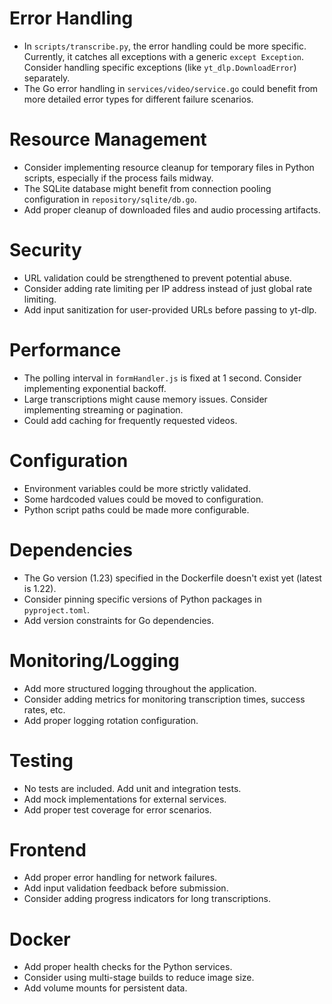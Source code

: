 # Error Handling

- In `scripts/transcribe.py`, the error handling could be more specific. Currently, it catches all exceptions with a generic `except Exception`. Consider handling specific exceptions (like `yt_dlp.DownloadError`) separately.
- The Go error handling in `services/video/service.go` could benefit from more detailed error types for different failure scenarios.

# Resource Management

- Consider implementing resource cleanup for temporary files in Python scripts, especially if the process fails midway.
- The SQLite database might benefit from connection pooling configuration in `repository/sqlite/db.go`.
- Add proper cleanup of downloaded files and audio processing artifacts.

# Security

- URL validation could be strengthened to prevent potential abuse.
- Consider adding rate limiting per IP address instead of just global rate limiting.
- Add input sanitization for user-provided URLs before passing to yt-dlp.

# Performance

- The polling interval in `formHandler.js` is fixed at 1 second. Consider implementing exponential backoff.
- Large transcriptions might cause memory issues. Consider implementing streaming or pagination.
- Could add caching for frequently requested videos.

# Configuration

- Environment variables could be more strictly validated.
- Some hardcoded values could be moved to configuration.
- Python script paths could be made more configurable.

# Dependencies

- The Go version (1.23) specified in the Dockerfile doesn't exist yet (latest is 1.22).
- Consider pinning specific versions of Python packages in `pyproject.toml`.
- Add version constraints for Go dependencies.

# Monitoring/Logging

- Add more structured logging throughout the application.
- Consider adding metrics for monitoring transcription times, success rates, etc.
- Add proper logging rotation configuration.

# Testing

- No tests are included. Add unit and integration tests.
- Add mock implementations for external services.
- Add proper test coverage for error scenarios.

# Frontend

- Add proper error handling for network failures.
- Add input validation feedback before submission.
- Consider adding progress indicators for long transcriptions.

# Docker

- Add proper health checks for the Python services.
- Consider using multi-stage builds to reduce image size.
- Add volume mounts for persistent data.
